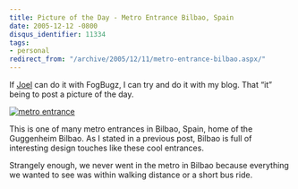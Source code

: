 ```yaml
---
title: Picture of the Day - Metro Entrance Bilbao, Spain
date: 2005-12-12 -0800
disqus_identifier: 11334
tags:
- personal
redirect_from: "/archive/2005/12/11/metro-entrance-bilbao.aspx/"
---
```


If [Joel](http://joelonsoftware.com/) can do it with FogBugz, I can try
and do it with my blog. That “it” being to post a picture of the day.

[![metro
entrance](https://static.flickr.com/18/68373795_fe315b933b.jpg)](http://www.flickr.com/photos/haacked/68373795/ "Photo Sharing")

This is one of many metro entrances in Bilbao, Spain, home of the
Guggenheim Bilbao. As I stated in a previous post, Bilbao is full of
interesting design touches like these cool entrances.

Strangely enough, we never went in the metro in Bilbao because
everything we wanted to see was within walking distance or a short bus
ride.

